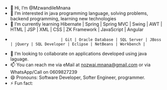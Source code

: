 - 👋 Hi, I’m @MzwandileMnana
- 👀 I’m interested in java programming language, solving problems, backend programming, learning new technologies
- 🌱 I’m currently learning Hibernate | Spring | Spring MVC | Swing | AWT | HTML | JSP | XML | CSS | ZK Framework | JavaScript | Angular
-                           | Git | Oracle Database | SQL Server | JBoss | jQuery | SQL Developer | Eclipse | NetBeans | Workbench |
- 💞️ I’m looking to collaborate on applications developed using java laguage.
- 📫 You can reach me via eMail at nozwai.mnana@gmail.com or via WhatsApp/Call on 0609827239
- 😄 Pronouns: Software Developer, Softer Engineer, programmer.
- ⚡ Fun fact: 

<!---
MzwandileMnana/MzwandileMnana is a ✨ special ✨ repository because its `README.md` (this file) appears on your GitHub profile.
You can click the Preview link to take a look at your changes.
--->
